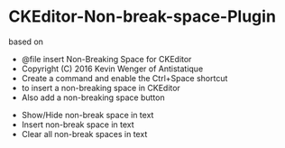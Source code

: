 # CKEditor-Non-break-space-Plugin
based on

* @file insert Non-Breaking Space for CKEditor
* Copyright (C) 2016 Kevin Wenger of Antistatique
* Create a command and enable the Ctrl+Space shortcut
* to insert a non-breaking space in CKEditor
* Also add a non-breaking space button


- Show/Hide non-break space in text
- Insert non-break space in text
- Clear all non-break spaces in text
